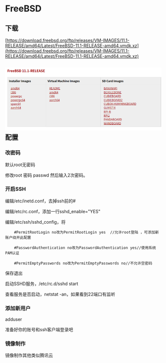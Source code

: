 # FreeBSD

## 下载

[https://download.freebsd.org/ftp/releases/VM-IMAGES/11.1-RELEASE/amd64/Latest/FreeBSD-11.1-RELEASE-amd64.vmdk.xz](https://download.freebsd.org/ftp/releases/VM-IMAGES/11.1-RELEASE/amd64/Latest/FreeBSD-11.1-RELEASE-amd64.vmdk.xz)

## ![](/assets/FreeBSD_vm.png)配置

### 改密码

默认root无密码

修改root 密码 passwd 然后输入2次密码。

### 开启SSH

编辑/etc/inetd.conf，去掉ssh前的\#

编辑/etc/rc.conf，添加一行sshd\_enable="YES"

编辑/etc/ssh/sshd\_config，将

```
    #PermitRootLogin no改为PermitRootLogin yes  //允许root登陆 ，可添加新账户绕开此配置

    #PasswordAuthentication no改为PasswordAuthentication yes//使用系统PAM认证

    #PermitEmptyPasswords no改为PermitEmptyPasswords no//不允许空密码
```

保存退出

启动SSHD服务，/etc/rc.d/sshd start

查看服务是否启动，netstat -an，如果看到22端口有监听

### 添加新用户

adduser

准备好你的账号和ssh客户端登录吧

### 镜像制作

镜像制作其他类似腾讯云

